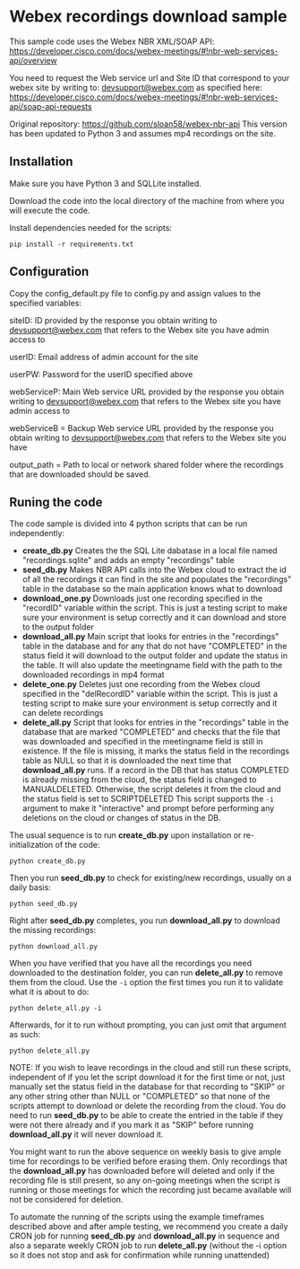 # Webex recordings download sample

This sample code uses the Webex NBR XML/SOAP API: https://developer.cisco.com/docs/webex-meetings/#!nbr-web-services-api/overview

You need to request the Web service url and Site ID that correspond to your webex site by writing to: devsupport@webex.com
as specified here:  https://developer.cisco.com/docs/webex-meetings/#!nbr-web-services-api/soap-api-requests

Original repository: https://github.com/sloan58/webex-nbr-api 
This version has been updated to Python 3 and assumes mp4 recordings on the site. 

## Installation 

Make sure you have Python 3 and SQLLite installed.

Download the code into the local directory of the machine from where you will execute the code. 

Install dependencies needed for the scripts:

``` pip install -r requirements.txt ```



## Configuration

Copy the config_default.py file to config.py and 
assign values to the specified variables:  

siteID:  ID provided by the response you obtain writing to devsupport@webex.com that refers to the Webex site you have admin access to

userID: Email address of admin account for the site

userPW: Password for the userID specified above

webServiceP: Main Web service URL provided by the response you obtain writing to devsupport@webex.com that refers to the Webex site you have admin access to

webServiceB = Backup Web service URL provided by the response you obtain writing to devsupport@webex.com that refers to the Webex site you have

output_path = Path to local or network shared folder where the recordings that are downloaded should be saved.


## Runing the code

The code sample is divided into 4 python scripts that can be run independently:

- **create_db.py** Creates the the SQL Lite dabatase in a local file named "recordings.sqlite" and adds an empty "recordings" table
- **seed_db.py** Makes NBR API calls into the Webex cloud to extract the id of all the recordings it can find in the site and populates the "recordings" table in the database so the main application knows what to download
- **download_one.py** Downloads just one recording specified in the "recordID" variable within the script. This is just a testing script to make sure your environment is setup correctly and it can download and store to the output folder
- **download_all.py** Main script that looks for entries in the "recordings" table in the database and for any that do not have "COMPLETED" in the status field it will download to the output folder and update the status in the table. It will also update the meetingname field with the path to the downloaded recordings in mp4 format
- **delete_one.py** Deletes just one recording from the Webex cloud specified in the "delRecordID" variable within the script. This is just a testing script to make sure your environment is setup correctly and it can delete recordings
- **delete_all.py** Script that looks for entries in the "recordings" table in the database that are marked "COMPLETED" and checks that the file that was downloaded and specified in the meetingname field is still in existence. If the file is missing, it marks the status field in the recordings table as NULL so that it is downloaded the next time that **download_all.py** runs. 
 If a record in the DB that has status COMPLETED is already missing from the cloud, the status field is changed to MANUALDELETED. Otherwise, the script deletes it from the cloud and the status field is set to SCRIPTDELETED
 This script supports the ```-i```  argument to make it "interactive" and prompt before performing any deletions on the cloud or changes of status in the DB. 

The usual sequence is to run **create_db.py** upon installation or re-initialization of the code:

```python create_db.py```

Then you run **seed_db.py** to check for existing/new recordings, usually on a daily basis:

```python seed_db.py```

Right after **seed_db.py** completes, you run **download_all.py** to download the missing recordings:

```python download_all.py```

When you have verified that you have all the recordings you need downloaded to the destination folder,
you can run **delete_all.py** to remove them from the cloud. Use the ```-i``` option the first times you run it to validate what it is about to do: 

```python delete_all.py -i```

Afterwards, for it to run without prompting, you can just omit that argument as such: 

```python delete_all.py```

NOTE: If you wish to leave recordings in the cloud and still run these scripts, independent of if you let the script download it for the first time or not, 
just manually set the status field in the database for that recording to "SKIP" or any other string other than NULL or "COMPLETED" so that none of the scripts attempt to
download or delete the recording from the cloud. You do need to run **seed_db.py** to be able to create the entried in the table 
if they were not there already and if you mark it as "SKIP" before running **download_all.py** it will never download it.


You might want to run the above sequence on weekly basis to give ample time for recordings to be verified before erasing them. 
Only recordings that the **download_all.py** has downloaded before will deleted and only if the recording file is still present,
so any on-going meetings when the script is running or those meetings for which the recording just became available will not be 
considered for deletion. 

To automate the running of the scripts using the example timeframes described above and after ample testing,
we recommend you create a daily CRON job for running **seed_db.py** and **download_all.py** in sequence and also a separate weekly CRON job to run **delete_all.py** (without the -i option so it does not stop and ask for confirmation while running unattended)
